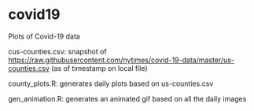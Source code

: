 # covid19
Plots of Covid-19 data

cus-counties.csv: snapshot of https://raw.githubusercontent.com/nytimes/covid-19-data/master/us-counties.csv (as of timestamp on local file)

county_plots.R: generates daily plots based on us-counties.csv

gen_animation.R: generates an animated gif based on all the daily images
